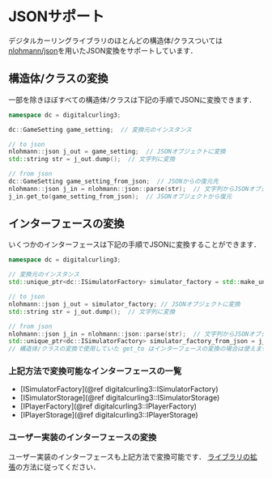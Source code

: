 # JSONサポート

デジタルカーリングライブラリのほとんどの構造体/クラスついては[nlohmann/json](https://github.com/nlohmann/json)を用いたJSON変換をサポートしています．

## 構造体/クラスの変換

一部を除きほぼすべての構造体/クラスは下記の手順でJSONに変換できます．

```cpp
namespace dc = digitalcurling3;

dc::GameSetting game_setting;  // 変換元のインスタンス

// to json
nlohmann::json j_out = game_setting;  // JSONオブジェクトに変換
std::string str = j_out.dump();  // 文字列に変換

// from json
dc::GameSetting game_setting_from_json;  // JSONからの復元先
nlohmann::json j_in = nlohmann::json::parse(str);  // 文字列からJSONオブジェクトへ
j_in.get_to(game_setting_from_json);  // JSONオブジェクトから復元
```

## インターフェースの変換

いくつかのインターフェースは下記の手順でJSONに変換することができます．

```cpp
namespace dc = digitalcurling3;

// 変換元のインスタンス
std::unique_ptr<dc::ISimulatorFactory> simulator_factory = std::make_unique<dc::SimulatorFCV1Factory>();

// to json
nlohmann::json j_out = simulator_factory; // JSONオブジェクトに変換
std::string str = j_out.dump();  // 文字列に変換

// from json
nlohmann::json j_in = nlohmann::json::parse(str);  // 文字列からJSONオブジェクトへ
std::unique_ptr<dc::ISimulatorFactory> simulator_factory_from_json = j_in.get<std::unique_ptr<dc::ISimulatorFactory>>(); // JSONオブジェクトから復元
// 構造体/クラスの変換で使用していた get_to はインターフェースの変換の場合は使えません
```

### 上記方法で変換可能なインターフェースの一覧

- [ISimulatorFactory](@ref digitalcurling3::ISimulatorFactory)
- [ISimulatorStorage](@ref digitalcurling3::ISimulatorStorage)
- [IPlayerFactory](@ref digitalcurling3::IPlayerFactory)
- [IPlayerStorage](@ref digitalcurling3::IPlayerStorage)

### ユーザー実装のインターフェースの変換

ユーザー実装のインターフェースも上記方法で変換可能です．
[ライブラリの拡張](extend_library.md)の方法に従ってください．